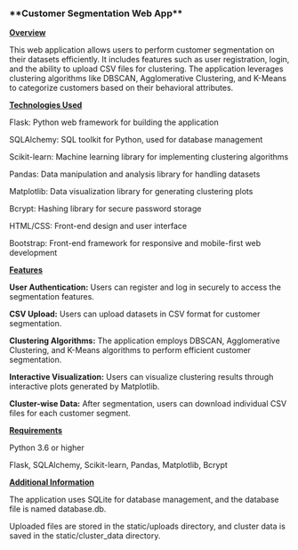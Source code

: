 
<h3>**Customer Segmentation Web App**</h3>


<ins>**Overview**</ins>

This web application allows users to perform customer segmentation on their datasets efficiently. It includes features such as user registration, login, and the ability to upload CSV files for clustering. The application leverages clustering algorithms like DBSCAN, Agglomerative Clustering, and K-Means to categorize customers based on their behavioral attributes.


<ins>**Technologies Used**</ins>

Flask: Python web framework for building the application

SQLAlchemy: SQL toolkit for Python, used for database management

Scikit-learn: Machine learning library for implementing clustering algorithms

Pandas: Data manipulation and analysis library for handling datasets

Matplotlib: Data visualization library for generating clustering plots

Bcrypt: Hashing library for secure password storage

HTML/CSS: Front-end design and user interface

Bootstrap: Front-end framework for responsive and mobile-first web development


<ins>**Features**</ins>

**User Authentication:** Users can register and log in securely to access the segmentation features.

**CSV Upload:** Users can upload datasets in CSV format for customer segmentation.

**Clustering Algorithms:** The application employs DBSCAN, Agglomerative Clustering, and K-Means algorithms to perform efficient customer segmentation.

**Interactive Visualization:** Users can visualize clustering results through interactive plots generated by Matplotlib.

**Cluster-wise Data:** After segmentation, users can download individual CSV files for each customer segment.


<ins>**Requirements**</ins>

Python 3.6 or higher

Flask, SQLAlchemy, Scikit-learn, Pandas, Matplotlib, Bcrypt


<ins>**Additional Information**</ins>

The application uses SQLite for database management, and the database file is named database.db.

Uploaded files are stored in the static/uploads directory, and cluster data is saved in the static/cluster_data directory.
